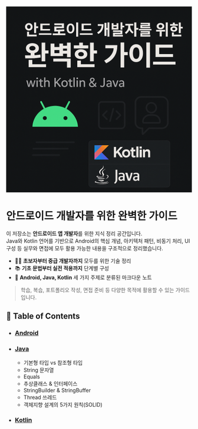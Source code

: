 ![main_image](./_assets/main.png)

# 안드로이드 개발자를 위한 완벽한 가이드

이 저장소는 **안드로이드 앱 개발자**를 위한 지식 정리 공간입니다.  
Java와 Kotlin 언어를 기반으로 Android의 핵심 개념, 아키텍처 패턴, 비동기 처리, UI 구성 등 
실무와 면접에 모두 활용 가능한 내용을 구조적으로 정리했습니다.

- 👨‍💻 **초보자부터 중급 개발자까지** 모두를 위한 기술 정리
- 📚 **기초 문법부터 실전 적용까지** 단계별 구성
- 🧩 **Android, Java, Kotlin** 세 가지 주제로 분류된 마크다운 노트

> 학습, 복습, 포트폴리오 작성, 면접 준비 등 다양한 목적에 활용할 수 있는 가이드입니다.


## 📝 Table of Contents

- ### [Android](./Android)
- ### [Java](./Java)
  + 기본형 타입 vs 참조형 타입
  + String 문자열
  + Equals
  + 추상클래스 & 인터페이스
  + StringBuilder & StringBuffer
  + Thread 쓰레드
  + 객체지향 설계의 5가지 원칙(SOLID)
- ### [Kotlin](./Kotlin)
